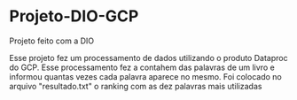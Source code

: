 # Projeto-DIO-GCP
Projeto feito com a DIO

Esse projeto fez um processamento de dados utilizando o produto Dataproc do GCP. 
Esse processamento fez a contahem das palavras de um livro e informou quantas vezes cada palavra aparece no mesmo.
Foi colocado no arquivo "resultado.txt" o ranking com as dez palavras mais utilizadas
